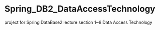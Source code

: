 # Spring_DB2_DataAccessTechnology
project for Spring DataBase2 lecture section 1~8 Data Access Technology
